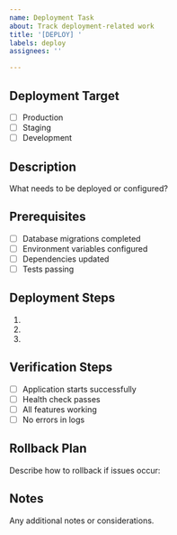 ```yaml
---
name: Deployment Task
about: Track deployment-related work
title: '[DEPLOY] '
labels: deploy
assignees: ''

---
```


## Deployment Target
- [ ] Production
- [ ] Staging
- [ ] Development

## Description
What needs to be deployed or configured?

## Prerequisites
- [ ] Database migrations completed
- [ ] Environment variables configured
- [ ] Dependencies updated
- [ ] Tests passing

## Deployment Steps
1. 
2. 
3. 

## Verification Steps
- [ ] Application starts successfully
- [ ] Health check passes
- [ ] All features working
- [ ] No errors in logs

## Rollback Plan
Describe how to rollback if issues occur:

## Notes
Any additional notes or considerations.
